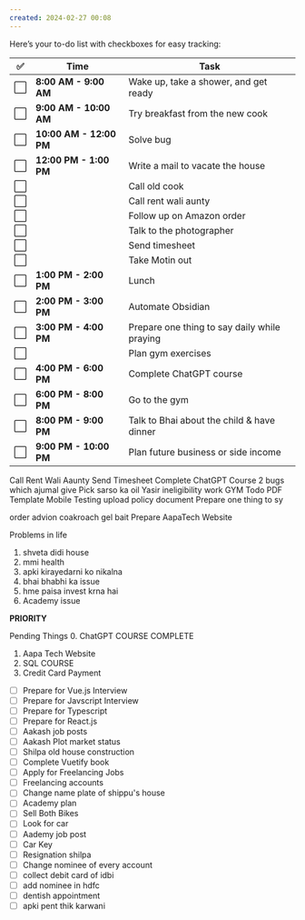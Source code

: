 ```yaml
---
created: 2024-02-27 00:08
---
```

Here’s your to-do list with checkboxes for easy tracking:

| ✅   | **Time**                | **Task**                                     |
| --- | ----------------------- | -------------------------------------------- |
| ⬜   | **8:00 AM - 9:00 AM**   | Wake up, take a shower, and get ready        |
| ⬜   | **9:00 AM - 10:00 AM**  | Try breakfast from the new cook              |
| ⬜   | **10:00 AM - 12:00 PM** | Solve bug                                    |
| ⬜   | **12:00 PM - 1:00 PM**  | Write a mail to vacate the house             |
| ⬜   |                         | Call old cook                                |
| ⬜   |                         | Call rent wali aunty                         |
| ⬜   |                         | Follow up on Amazon order                    |
| ⬜   |                         | Talk to the photographer                     |
| ⬜   |                         | Send timesheet                               |
| ⬜   |                         | Take Motin out                               |
| ⬜   | **1:00 PM - 2:00 PM**   | Lunch                                        |
| ⬜   | **2:00 PM - 3:00 PM**   | Automate Obsidian                            |
| ⬜   | **3:00 PM - 4:00 PM**   | Prepare one thing to say daily while praying |
| ⬜   |                         | Plan gym exercises                           |
| ⬜   | **4:00 PM - 6:00 PM**   | Complete ChatGPT course                      |
| ⬜   | **6:00 PM - 8:00 PM**   | Go to the gym                                |
| ⬜   | **8:00 PM - 9:00 PM**   | Talk to Bhai about the child & have dinner   |
| ⬜   | **9:00 PM - 10:00 PM**  | Plan future business or side income          |

Call Rent Wali Aaunty
Send Timesheet
Complete ChatGPT Course
2 bugs which ajumal give
Pick sarso ka oil
Yasir ineligibility work
GYM Todo
PDF Template 
Mobile Testing
upload policy document
Prepare one thing to sy

order advion coakroach gel bait
Prepare AapaTech Website

Problems in life
1. shveta didi house
2. mmi health
3. apki kirayedarni ko nikalna
4. bhai bhabhi ka issue
5. hme paisa invest krna hai
6. Academy issue




**PRIORITY**

Pending Things
0. ChatGPT COURSE COMPLETE
1. Aapa Tech Website
2. SQL COURSE
3. Credit Card Payment

- [ ] Prepare for Vue.js Interview
- [ ] Prepare for Javscript Interview
- [ ] Prepare for Typescript
- [ ] Prepare for React.js
- [ ] Aakash job posts
- [ ] Aakash Plot market status
- [ ] Shilpa old house construction
- [ ] Complete Vuetify book
- [ ] Apply for Freelancing Jobs
- [ ] Freelancing accounts
- [ ] Change name plate of shippu's house
- [ ] Academy plan
- [ ] Sell Both Bikes
- [ ] Look for car
- [ ] Aademy job post
- [ ] Car Key
- [ ] Resignation shilpa
- [ ] Change nominee of every account
- [ ] collect debit card of idbi
- [ ] add nominee in hdfc
- [ ] dentish appointment
- [ ] apki pent thik karwani
